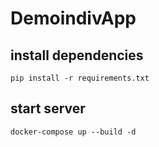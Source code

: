 # DemoindivApp

## install dependencies
```shell
pip install -r requirements.txt
```

## start server
```shell
docker-compose up --build -d
```
